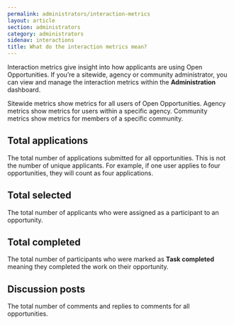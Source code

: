 ```yaml
---
permalink: administrators/interaction-metrics
layout: article
section: administrators
category: administrators
sidenav: interactions
title: What do the interaction metrics mean?
---
```

Interaction metrics give insight into how applicants are using Open Opportunities. If you’re a sitewide, agency or community administrator, you can view and manage the interaction metrics within the **Administration** dashboard. 

Sitewide metrics show metrics for all users of Open Opportunities. Agency metrics show metrics for users within a specific agency.  Community metrics show metrics for members of a specific community.

## Total applications
The total number of applications submitted for all opportunities. This is not the number of unique applicants. For example, if one user applies to four opportunities, they will count as four applications.

## Total selected
The total number of applicants who were assigned as a participant to an opportunity. 

## Total completed
The total number of participants who were marked as **Task completed** meaning they completed the work on their opportunity.

## Discussion posts
The total number of comments and replies to comments for all opportunities.
